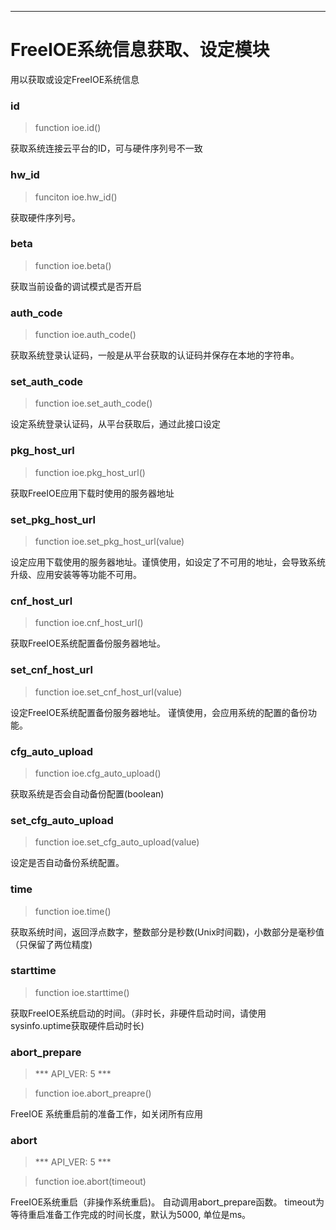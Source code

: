 
----

# FreeIOE系统信息获取、设定模块

用以获取或设定FreeIOE系统信息


### id
> function ioe.id()

获取系统连接云平台的ID，可与硬件序列号不一致


### hw_id
> funciton ioe.hw_id()

获取硬件序列号。


### beta
> function ioe.beta()

获取当前设备的调试模式是否开启


### auth_code
> function ioe.auth_code()

获取系统登录认证码，一般是从平台获取的认证码并保存在本地的字符串。

### set_auth_code
> function ioe.set_auth_code()

设定系统登录认证码，从平台获取后，通过此接口设定

### pkg_host_url
> function ioe.pkg_host_url()

获取FreeIOE应用下载时使用的服务器地址

### set_pkg_host_url
> function ioe.set_pkg_host_url(value)

设定应用下载使用的服务器地址。谨慎使用，如设定了不可用的地址，会导致系统升级、应用安装等等功能不可用。

### cnf_host_url
> function ioe.cnf_host_url()

获取FreeIOE系统配置备份服务器地址。

### set_cnf_host_url
> function ioe.set_cnf_host_url(value)

设定FreeIOE系统配置备份服务器地址。 谨慎使用，会应用系统的配置的备份功能。

### cfg_auto_upload
> function ioe.cfg_auto_upload()

获取系统是否会自动备份配置(boolean)

### set_cfg_auto_upload
> function ioe.set_cfg_auto_upload(value)

设定是否自动备份系统配置。


### time
> function ioe.time()

获取系统时间，返回浮点数字，整数部分是秒数(Unix时间戳)，小数部分是毫秒值（只保留了两位精度)

### starttime
> function ioe.starttime()

获取FreeIOE系统启动的时间。（非时长，非硬件启动时间，请使用sysinfo.uptime获取硬件启动时长)


### abort_prepare

> *** API_VER: 5 ***

> function ioe.abort_preapre()

FreeIOE 系统重启前的准备工作，如关闭所有应用


### abort

> *** API_VER: 5 ***

> function ioe.abort(timeout)

FreeIOE系统重启（非操作系统重启)。 自动调用abort_prepare函数。 timeout为等待重启准备工作完成的时间长度，默认为5000, 单位是ms。
